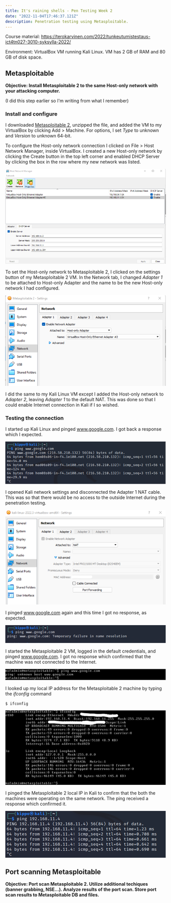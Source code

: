 ```yaml
---
title: It's raining shells - Pen Testing Week 2
date: "2022-11-04T17:46:37.121Z"
description: Penetration testing using Metasploitable.
---
```


Course material: https://terokarvinen.com/2022/tunkeutumistestaus-ict4tn027-3010-syksylla-2022/

Environment: VirtualBox VM running Kali Linux. VM has 2 GB of RAM and 80 GB of disk space.

## Metasploitable

**Objective: Install Metasploitable 2 to the same Host-only network with your attacking computer.**

(I did this step earlier so I'm writing from what I remember)

### Install and configure

I downloaded [Metasploitable 2](https://sourceforge.net/projects/metasploitable/), unzipped the file, and added the VM to my VirtualBox by clicking Add > Machine. For options, I set *Type* to unknown and *Version* to unknown 64-bit.

To configure the Host-only network connection I clicked on File > Host Network Manager, inside VirtualBox. I created a new Host-only network by clicking the Create button in the top left corner and enabled DHCP Server by clicking the box in the row where my new network was listed.

![metasploitable host network manager settings](metasploitable-host-network-manager-settings.png)

To set the Host-only network to Metasploitable 2, I clicked on the settings button of my Metasploitable 2 VM. In the Network tab, I changed *Adapter 1* to be attached to Host-only Adapter and the name to be the new Host-only network I had configured.

![metasploitable host-only network settings](metasploitable-host-only-network-settings.png)

I did the same to my Kali Linux VM except I added the Host-only network to *Adapter 2*, leaving *Adapter 1* to the default NAT. This was done so that I could enable Internet connection in Kali if I so wished.

### Testing the connection

I started up Kali Linux and pinged www.google.com. I got back a response which I expected. 

![pinging google, got response](kali-linux-ping-google.png)

I opened Kali network settings and disconnected the Adapter 1 NAT cable. This was so that there would be no access to the outside Internet during the penetration testing.

![kali linux network settings](kali-linux-host-only-network-settings.png)

I pinged www.google.com again and this time I got no response, as expected.

![pinging google, no response](kali-linux-ping-google-fail.png)

I started the Metasploitable 2 VM, logged in the default credentials, and pinged www.google.com. I got no response which confirmed that the machine was not connected to the Internet.

![metasploitable 2 ping google fail](metasploitable-ping-google-fail.png)

I looked up my local IP address for the Metasploitable 2 machine by typing the *ifconfig* command

    $ ifconfig

![ifconfig local ip](ifconfig-local-ip.png)

I pinged the Metasploitable 2 local IP in Kali to confirm that the both the machines were operating on the same network. The ping received a response which confirmed it.

![pinging local IP](ping-local-ip-host-only-network.png)

## Port scanning Metasploitable

**Objective: Port scan Metasploitable 2. Utilize additional techiques (banner grabbing, NSE...). Analyze results of the port scan. Store port scan results to Metasploitable DB and files.**